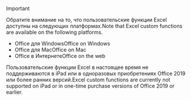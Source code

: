 > [!IMPORTANT]
> <span data-ttu-id="e7fdf-101">Обратите внимание на то, что пользовательские функции Excel доступны на следующих платформах.</span><span class="sxs-lookup"><span data-stu-id="e7fdf-101">Note that Excel custom functions are available on the following platforms.</span></span>
> - <span data-ttu-id="e7fdf-102">Office для Windows</span><span class="sxs-lookup"><span data-stu-id="e7fdf-102">Office on Windows</span></span>
> - <span data-ttu-id="e7fdf-103">Office для Mac</span><span class="sxs-lookup"><span data-stu-id="e7fdf-103">Office on Mac</span></span>
> - <span data-ttu-id="e7fdf-104">Office в Интернете</span><span class="sxs-lookup"><span data-stu-id="e7fdf-104">Office on the web</span></span>
>
> <span data-ttu-id="e7fdf-105">Пользовательские функции Excel в настоящее время не поддерживаются в iPad или в одноразовых приобретениях Office 2019 или более ранних версий.</span><span class="sxs-lookup"><span data-stu-id="e7fdf-105">Excel custom functions are currently not supported on iPad or in one-time purchase versions of Office 2019 or earlier.</span></span>
